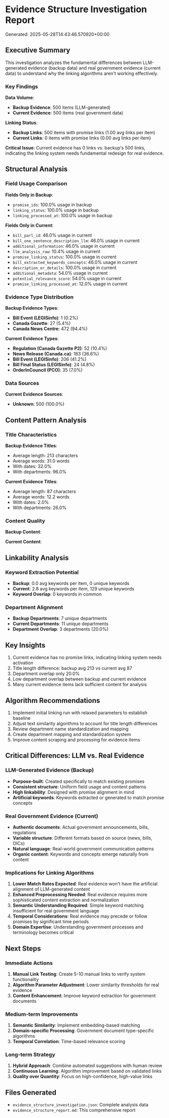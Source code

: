 
# Evidence Structure Investigation Report
Generated: 2025-05-28T14:43:46.570920+00:00

## Executive Summary

This investigation analyzes the fundamental differences between LLM-generated evidence (backup data) and real government evidence (current data) to understand why the linking algorithms aren't working effectively.

### Key Findings

**Data Volume**:
- **Backup Evidence**: 500 items (LLM-generated)
- **Current Evidence**: 500 items (real government data)

**Linking Status**:
- **Backup Links**: 500 items with promise links (1.00 avg links per item)
- **Current Links**: 0 items with promise links (0.00 avg links per item)

**Critical Issue**: Current evidence has 0 links vs. backup's 500 links, indicating the linking system needs fundamental redesign for real evidence.

## Structural Analysis

### Field Usage Comparison

**Fields Only in Backup**:
- `promise_ids`: 100.0% usage in backup
- `linking_status`: 100.0% usage in backup
- `linking_processed_at`: 100.0% usage in backup


**Fields Only in Current**:
- `bill_parl_id`: 46.0% usage in current
- `bill_one_sentence_description_llm`: 46.0% usage in current
- `additional_information`: 46.0% usage in current
- `llm_analysis_raw`: 10.4% usage in current
- `promise_linking_status`: 100.0% usage in current
- `bill_extracted_keywords_concepts`: 46.0% usage in current
- `description_or_details`: 100.0% usage in current
- `additional_metadata`: 54.0% usage in current
- `potential_relevance_score`: 54.0% usage in current
- `promise_linking_processed_at`: 12.0% usage in current


### Evidence Type Distribution

**Backup Evidence Types**:
- **Bill Event (LEGISinfo)**: 1 (0.2%)
- **Canada Gazette**: 27 (5.4%)
- **Canada News Centre**: 472 (94.4%)


**Current Evidence Types**:
- **Regulation (Canada Gazette P2)**: 52 (10.4%)
- **News Release (Canada.ca)**: 183 (36.6%)
- **Bill Event (LEGISinfo)**: 206 (41.2%)
- **Bill Final Status (LEGISinfo)**: 24 (4.8%)
- **OrderInCouncil (PCO)**: 35 (7.0%)


### Data Sources

**Current Evidence Sources**:
- **Unknown**: 500 (100.0%)


## Content Pattern Analysis

### Title Characteristics

**Backup Evidence Titles**:
- Average length: 213 characters
- Average words: 31.0 words
- With dates: 32.0%
- With departments: 96.0%


**Current Evidence Titles**:
- Average length: 87 characters
- Average words: 12.2 words
- With dates: 2.0%
- With departments: 26.0%


### Content Quality

**Backup Content**:


**Current Content**:


## Linkability Analysis

### Keyword Extraction Potential

- **Backup**: 0.0 avg keywords per item, 0 unique keywords
- **Current**: 2.8 avg keywords per item, 129 unique keywords
- **Keyword Overlap**: 0 keywords in common


### Department Alignment

- **Backup Departments**: 7 unique departments
- **Current Departments**: 11 unique departments
- **Department Overlap**: 3 departments (20.0%)


## Key Insights

1. Current evidence has no promise links, indicating linking system needs activation
2. Title length difference: backup avg 213 vs current avg 87
3. Department overlap only 20.0%
4. Low department overlap between backup and current evidence
5. Many current evidence items lack sufficient content for analysis


## Algorithm Recommendations

1. Implement initial linking run with relaxed parameters to establish baseline
2. Adjust text similarity algorithms to account for title length differences
3. Review department name standardization and mapping
4. Create department mapping and standardization system
5. Improve content scraping and processing for evidence items


## Critical Differences: LLM vs. Real Evidence

### LLM-Generated Evidence (Backup)
- **Purpose-built**: Created specifically to match existing promises
- **Consistent structure**: Uniform field usage and content patterns
- **High linkability**: Designed with promise alignment in mind
- **Artificial keywords**: Keywords extracted or generated to match promise concepts

### Real Government Evidence (Current)
- **Authentic documents**: Actual government announcements, bills, regulations
- **Variable structure**: Different formats based on source (news, bills, OICs)
- **Natural language**: Real-world government communication patterns
- **Organic content**: Keywords and concepts emerge naturally from content

### Implications for Linking Algorithms

1. **Lower Match Rates Expected**: Real evidence won't have the artificial alignment of LLM-generated content
2. **Enhanced Preprocessing Needed**: Real evidence requires more sophisticated content extraction and normalization
3. **Semantic Understanding Required**: Simple keyword matching insufficient for real government language
4. **Temporal Considerations**: Real evidence may precede or follow promises by significant time periods
5. **Domain Expertise**: Understanding government processes and terminology becomes critical

## Next Steps

### Immediate Actions
1. **Manual Link Testing**: Create 5-10 manual links to verify system functionality
2. **Algorithm Parameter Adjustment**: Lower similarity thresholds for real evidence
3. **Content Enhancement**: Improve keyword extraction for government documents

### Medium-term Improvements
1. **Semantic Similarity**: Implement embedding-based matching
2. **Domain-specific Processing**: Government document type-specific algorithms
3. **Temporal Correlation**: Time-based relevance scoring

### Long-term Strategy
1. **Hybrid Approach**: Combine automated suggestions with human review
2. **Continuous Learning**: Algorithm improvement based on validated links
3. **Quality over Quantity**: Focus on high-confidence, high-value links

## Files Generated
- `evidence_structure_investigation.json`: Complete analysis data
- `evidence_structure_report.md`: This comprehensive report

